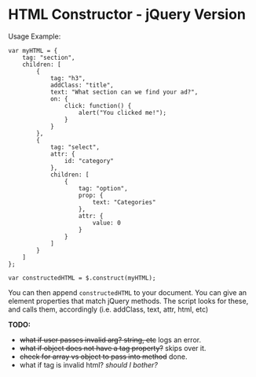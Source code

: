 HTML Constructor - jQuery Version
=================================

Usage Example:

	var myHTML = {
		tag: "section",
		children: [
			{
				tag: "h3",
				addClass: "title",
				text: "What section can we find your ad?",
				on: {
					click: function() {
						alert("You clicked me!");
					}
				}
			},
			{
				tag: "select",
				attr: {
					id: "category"
				},
				children: [
					{
						tag: "option",
						prop: {
							text: "Categories"
						},
						attr: {
							value: 0
						}
					}
				]
			}
		]
	};
	
	var constructedHTML = $.construct(myHTML);
	
You can then append `constructedHTML` to your document. You can give an element properties that match jQuery methods. The script looks for these, and calls them, accordingly (i.e. addClass, text, attr, html, etc)

**TODO:**
- ~~what if user passes invalid arg? string, etc~~ logs an error.
- ~~what if object does not have a tag property?~~ skips over it.
- ~~check for array vs object to pass into method~~ done.
- what if tag is invalid html? *should I bother?*
